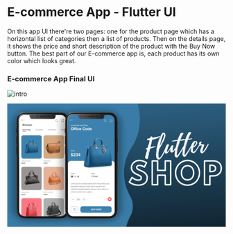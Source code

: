 # E-commerce App - Flutter UI

On this app UI there're two pages: one for the product page which has a horizontal list of categories then a list of products. Then on the details page, it shows the price and short description of the product with the Buy Now button. The best part of our E-commerce app is, each product has its own color which looks great.

### E-commerce App Final UI

![intro](intro.gif)

![App UI](/ui.png)
